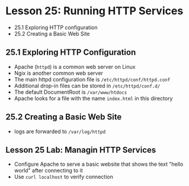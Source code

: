 # Lesson 25: Running HTTP Services
- 25.1 Exploring HTTP configuration
- 25.2 Creating a Basic Web Site

## 25.1 Exploring HTTP Configuration
- Apache (`httpd`) is a common web server on Linux
- Ngix is another common web server
- The main httpd configuration file is `/etc/httpd/conf/httpd.conf`
- Additional drop-in files can be stored in `/etc/httpd/conf.d/`
- The default DocumentRoot is `/var/www/htdocs`
- Apache looks for a file with the name `index.html` in this directory

## 25.2 Creating a Basic Web Site

- logs are forwarded to `/var/log/httpd`

## Lesson 25 Lab: Managin HTTP Services

- Configure Apache to serve a basic website that shows the text "hello world" after connecting to it
- Use `curl localhost` to verify connection